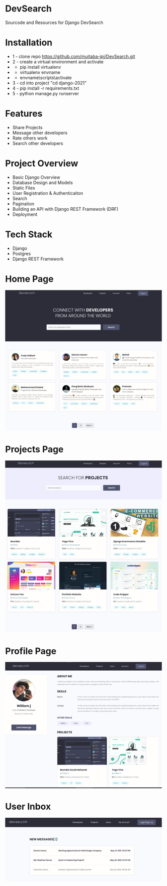 # DevSearch
Sourcode and Resources for Django DevSearch



# Installation
* 1 - clone repo https://github.com/mujtaba-jpj/DevSearch.git
* 2 - create a virtual environment and activate
*  - pip install virtualenv
*  - virtualenv envname
*  - envname\scripts\activate
* 3 - cd into project "cd django-2021"
* 4 - pip install -r requirements.txt
* 5 - python manage.py runserver



# Features
* Share Projects
* Message other developers
* Rate others work
* Search other developers

# Project Overview
* Basic Django Overview
* Database Design and Models
* Static Files
* User Registration & Authenticaiton
* Search
* Pagination
* Building an API with Django REST Framework (DRF)
* Deployment

# Tech Stack
* Django
* Postgres
* Django REST Framework

# Home Page
<img src="DevSearch/resources/images/Devsearch Home.jpg">  


# Projects Page
<img src="DevSearch/resources/images/DevSearch Projects.jpg">  

# Profile Page
<img src="DevSearch/resources/images/Profile2.png">  

# User Inbox
<img src="DevSearch/resources/images/Devsearch Inbox.jpg">  

